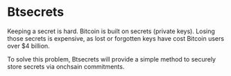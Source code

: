 # Btsecrets

Keeping a secret is hard. Bitcoin is built on secrets (private keys). Losing those secrets is expensive, as lost or forgotten keys have cost Bitcoin users over $4 billion.

To solve this problem, Btsecrets will provide a simple method to securely store secrets via onchsain commitments.
